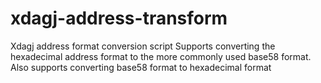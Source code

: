 # xdagj-address-transform
Xdagj address format conversion script
Supports converting the hexadecimal address format to the more commonly used base58 format. Also supports converting base58 format to hexadecimal format
